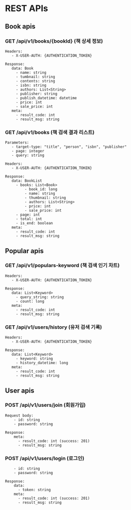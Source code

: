 # REST APIs

## Book apis

### GET /api/v1/books/{bookId} (책 상세 정보)


```
Headers:
   - X-USER-AUTH: {AUTHENTICATION_TOKEN}

Response:
   data: Book
     - name: string
     - tumbnail: string
     - contents: string
     - isbn: string
     - authors: List<String>
     - publisher: string
     - publish_datetime: datetime
     - price: int
     - sale_price: int
   meta:
     - result_code: int
     - result_msg: string
```


### GET /api/v1/books (책 검색 결과 리스트)


```
Parameters:
   - target-type: "title", "person", "isbn", "publisher"
   - page: integer
   - query: string

Headers:
   - X-USER-AUTH: {AUTHENTICATION_TOKEN}

Response:
   data: BookList
     - books: List<Book>
         - book_id: long
         - name: string
         - thumbnail: string
         - authors: List<String>
         - price: int
         - sale_price: int
     - page: int
     - total: int
     - is_end: boolean
   meta:
     - result_code: int
     - result_msg: string
```


## Popular apis


### GET /api/v1/populars-keyword (책 검색 인기 차트)


```
Headers:
   - X-USER-AUTH: {AUTHENTICATION_TOKEN}

Response:
   data: List<Keyword>
     - query_string: string
     - count: long
   meta:
     - result_code: int
     - result_msg: string
```


### GET /api/v1/users/history (유저 검색 기록)


```
Headers:
   - X-USER-AUTH: {AUTHENTICATION_TOKEN}

Response:
   data: List<Keyword>
     - keyword: string
     - history_datetime: long
   meta:
     - result_code: int
     - result_msg: string
```


## User apis


### POST /api/v1/users/join (회원가입)


```
Request body:
    - id: string
    - password: string

Response:
    meta:
      - result_code: int (success: 201)
      - result_msg: string
```


### POST /api/v1/users/login (로그인)


```
    - id: string
    - password: string

Response:
    data:
      - token: string
    meta:
      - result_code: int (success: 201)
      - result_msg: string
```

